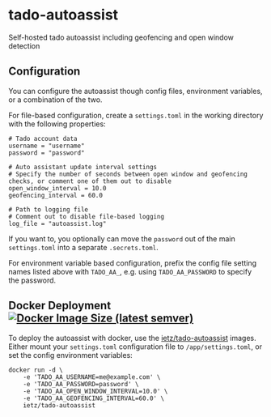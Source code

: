 # tado-autoassist
Self-hosted tado autoassist including geofencing and open window detection

## Configuration
You can configure the autoassist though config files, environment variables, or a combination of the two.

For file-based configuration, create a `settings.toml` in the working directory with the following properties:
```
# Tado account data
username = "username"
password = "password"

# Auto assistant update interval settings
# Specify the number of seconds between open window and geofencing checks, or comment one of them out to disable
open_window_interval = 10.0
geofencing_interval = 60.0

# Path to logging file
# Comment out to disable file-based logging
log_file = "autoassist.log"
```
If you want to, you optionally can move the `password` out of the main `settings.toml` into a separate `.secrets.toml`.

For environment variable based configuration, prefix the config file setting names listed above with `TADO_AA_`, e.g.
using `TADO_AA_PASSWORD` to specify the password.

## Docker Deployment [![Docker Image Size (latest semver)](https://img.shields.io/docker/image-size/ietz/tado-autoassist)](https://hub.docker.com/r/ietz/tado-autoassist)
To deploy the autoassist with docker, use the [ietz/tado-autoassist](https://hub.docker.com/r/ietz/tado-autoassist) images.
Either mount your `settings.toml` configuration file to `/app/settings.toml`, or set the config environment variables:
```
docker run -d \
    -e 'TADO_AA_USERNAME=me@example.com' \
    -e 'TADO_AA_PASSWORD=password' \
    -e 'TADO_AA_OPEN_WINDOW_INTERVAL=10.0' \
    -e 'TADO_AA_GEOFENCING_INTERVAL=60.0' \
    ietz/tado-autoassist
```

